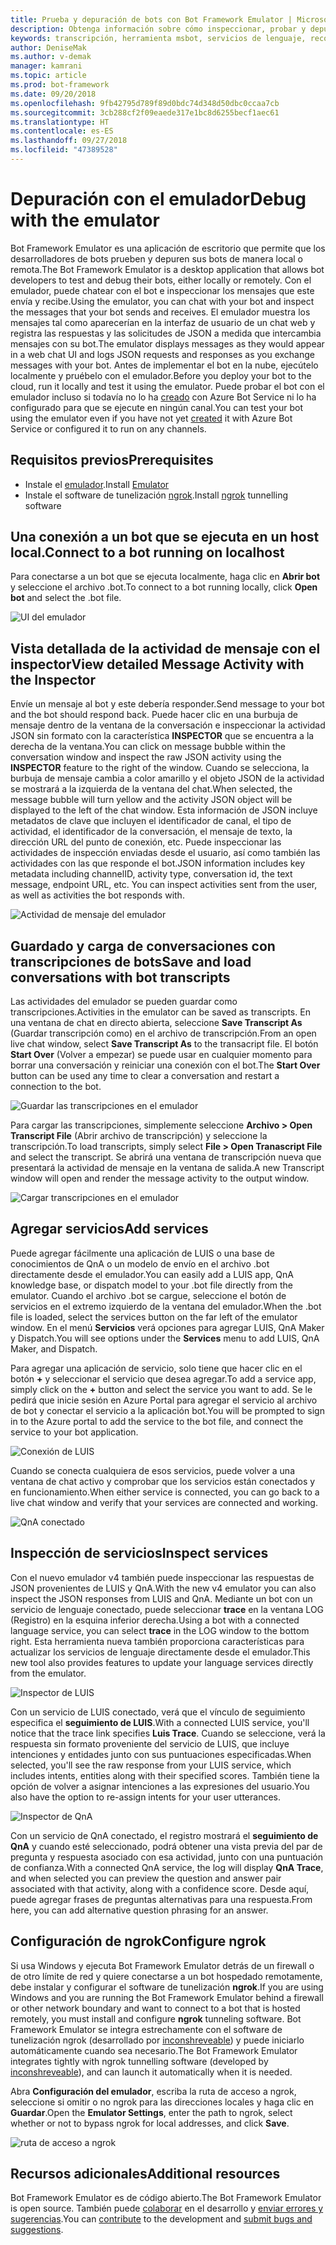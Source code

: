 ```yaml
---
title: Prueba y depuración de bots con Bot Framework Emulator | Microsoft Docs
description: Obtenga información sobre cómo inspeccionar, probar y depurar bots con la aplicación de escritorio Bot Framework Emulator.
keywords: transcripción, herramienta msbot, servicios de lenguaje, reconocimiento de voz
author: DeniseMak
ms.author: v-demak
manager: kamrani
ms.topic: article
ms.prod: bot-framework
ms.date: 09/20/2018
ms.openlocfilehash: 9fb42795d789f89d0bdc74d348d50dbc0ccaa7cb
ms.sourcegitcommit: 3cb288cf2f09eaede317e1bc8d6255becf1aec61
ms.translationtype: HT
ms.contentlocale: es-ES
ms.lasthandoff: 09/27/2018
ms.locfileid: "47389528"
---
```

# <a name="debug-with-the-emulator"></a><span data-ttu-id="99473-104">Depuración con el emulador</span><span class="sxs-lookup"><span data-stu-id="99473-104">Debug with the emulator</span></span>

<span data-ttu-id="99473-105">Bot Framework Emulator es una aplicación de escritorio que permite que los desarrolladores de bots prueben y depuren sus bots de manera local o remota.</span><span class="sxs-lookup"><span data-stu-id="99473-105">The Bot Framework Emulator is a desktop application that allows bot developers to test and debug their bots, either locally or remotely.</span></span> <span data-ttu-id="99473-106">Con el emulador, puede chatear con el bot e inspeccionar los mensajes que este envía y recibe.</span><span class="sxs-lookup"><span data-stu-id="99473-106">Using the emulator, you can chat with your bot and inspect the messages that your bot sends and receives.</span></span> <span data-ttu-id="99473-107">El emulador muestra los mensajes tal como aparecerían en la interfaz de usuario de un chat web y registra las respuestas y las solicitudes de JSON a medida que intercambia mensajes con su bot.</span><span class="sxs-lookup"><span data-stu-id="99473-107">The emulator displays messages as they would appear in a web chat UI and logs JSON requests and responses as you exchange messages with your bot.</span></span> <span data-ttu-id="99473-108">Antes de implementar el bot en la nube, ejecútelo localmente y pruébelo con el emulador.</span><span class="sxs-lookup"><span data-stu-id="99473-108">Before you deploy your bot to the cloud, run it locally and test it using the emulator.</span></span> <span data-ttu-id="99473-109">Puede probar el bot con el emulador incluso si todavía no lo ha [creado](./bot-service-quickstart.md) con Azure Bot Service ni lo ha configurado para que se ejecute en ningún canal.</span><span class="sxs-lookup"><span data-stu-id="99473-109">You can test your bot using the emulator even if you have not yet [created](./bot-service-quickstart.md) it with Azure Bot Service or configured it to run on any channels.</span></span>

## <a name="prerequisites"></a><span data-ttu-id="99473-110">Requisitos previos</span><span class="sxs-lookup"><span data-stu-id="99473-110">Prerequisites</span></span>
- <span data-ttu-id="99473-111">Instale el [emulador](https://github.com/Microsoft/BotFramework-Emulator/releases).</span><span class="sxs-lookup"><span data-stu-id="99473-111">Install [Emulator](https://github.com/Microsoft/BotFramework-Emulator/releases)</span></span>
- <span data-ttu-id="99473-112">Instale el software de tunelización [ngrok][ngrokDownload].</span><span class="sxs-lookup"><span data-stu-id="99473-112">Install [ngrok][ngrokDownload] tunnelling software</span></span>

## <a name="connect-to-a-bot-running-on-localhost"></a><span data-ttu-id="99473-113">Una conexión a un bot que se ejecuta en un host local.</span><span class="sxs-lookup"><span data-stu-id="99473-113">Connect to a bot running on localhost</span></span>

<span data-ttu-id="99473-114">Para conectarse a un bot que se ejecuta localmente, haga clic en **Abrir bot** y seleccione el archivo .bot.</span><span class="sxs-lookup"><span data-stu-id="99473-114">To connect to a bot running locally, click **Open bot** and select the .bot file.</span></span> 

![UI del emulador](media/emulator-v4/emulator-welcome.png)

## <a name="view-detailed-message-activity-with-the-inspector"></a><span data-ttu-id="99473-116">Vista detallada de la actividad de mensaje con el inspector</span><span class="sxs-lookup"><span data-stu-id="99473-116">View detailed Message Activity with the Inspector</span></span>

<span data-ttu-id="99473-117">Envíe un mensaje al bot y este debería responder.</span><span class="sxs-lookup"><span data-stu-id="99473-117">Send message to your bot and the bot should respond back.</span></span> <span data-ttu-id="99473-118">Puede hacer clic en una burbuja de mensaje dentro de la ventana de la conversación e inspeccionar la actividad JSON sin formato con la característica **INSPECTOR** que se encuentra a la derecha de la ventana.</span><span class="sxs-lookup"><span data-stu-id="99473-118">You can click on message bubble within the conversation window and inspect the raw JSON activity using the **INSPECTOR** feature to the right of the window.</span></span> <span data-ttu-id="99473-119">Cuando se selecciona, la burbuja de mensaje cambia a color amarillo y el objeto JSON de la actividad se mostrará a la izquierda de la ventana del chat.</span><span class="sxs-lookup"><span data-stu-id="99473-119">When selected, the message bubble will turn yellow and the activity JSON object will be displayed to the left of the chat window.</span></span> <span data-ttu-id="99473-120">Esta información de JSON incluye metadatos de clave que incluyen el identificador de canal, el tipo de actividad, el identificador de la conversación, el mensaje de texto, la dirección URL del punto de conexión, etc. Puede inspeccionar las actividades de inspección enviadas desde el usuario, así como también las actividades con las que responde el bot.</span><span class="sxs-lookup"><span data-stu-id="99473-120">JSON information includes key metadata including channelID, activity type, conversation id, the text message, endpoint URL, etc. You can inspect activities sent from the user, as well as activities the bot responds with.</span></span> 

![Actividad de mensaje del emulador](media/emulator-v4/emulator-view-message-activity-02.png)

## <a name="save-and-load-conversations-with-bot-transcripts"></a><span data-ttu-id="99473-122">Guardado y carga de conversaciones con transcripciones de bots</span><span class="sxs-lookup"><span data-stu-id="99473-122">Save and load conversations with bot transcripts</span></span>

<span data-ttu-id="99473-123">Las actividades del emulador se pueden guardar como transcripciones.</span><span class="sxs-lookup"><span data-stu-id="99473-123">Activities in the emulator can be saved as transcripts.</span></span> <span data-ttu-id="99473-124">En una ventana de chat en directo abierta, seleccione **Save Transcript As** (Guardar transcripción como) en el archivo de transcripción.</span><span class="sxs-lookup"><span data-stu-id="99473-124">From an open live chat window, select **Save Transcript As** to the transacript file.</span></span> <span data-ttu-id="99473-125">El botón **Start Over** (Volver a empezar) se puede usar en cualquier momento para borrar una conversación y reiniciar una conexión con el bot.</span><span class="sxs-lookup"><span data-stu-id="99473-125">The **Start Over** button can be used any time to clear a conversation and restart a connection to the bot.</span></span>  

![Guardar las transcripciones en el emulador](media/emulator-v4/emulator-live-chat.png)

<span data-ttu-id="99473-127">Para cargar las transcripciones, simplemente seleccione **Archivo > Open Transcript File** (Abrir archivo de transcripción) y seleccione la transcripción.</span><span class="sxs-lookup"><span data-stu-id="99473-127">To load transcripts, simply select **File > Open Tranascript File** and select the transcript.</span></span> <span data-ttu-id="99473-128">Se abrirá una ventana de transcripción nueva que presentará la actividad de mensaje en la ventana de salida.</span><span class="sxs-lookup"><span data-stu-id="99473-128">A new Transcript window will open and render the message activity to the output window.</span></span> 

![Cargar transcripciones en el emulador](media/emulator-v4/emulator-load-transcript.png)

## <a name="add-services"></a><span data-ttu-id="99473-130">Agregar servicios</span><span class="sxs-lookup"><span data-stu-id="99473-130">Add services</span></span> 

<span data-ttu-id="99473-131">Puede agregar fácilmente una aplicación de LUIS o una base de conocimientos de QnA o un modelo de envío en el archivo .bot directamente desde el emulador.</span><span class="sxs-lookup"><span data-stu-id="99473-131">You can easily add a LUIS app, QnA knowledge base, or dispatch model to your .bot file directly from the emulator.</span></span> <span data-ttu-id="99473-132">Cuando el archivo .bot se cargue, seleccione el botón de servicios en el extremo izquierdo de la ventana del emulador.</span><span class="sxs-lookup"><span data-stu-id="99473-132">When the .bot file is loaded, select the services button on the far left of the emulator window.</span></span> <span data-ttu-id="99473-133">En el menú **Servicios** verá opciones para agregar LUIS, QnA Maker y Dispatch.</span><span class="sxs-lookup"><span data-stu-id="99473-133">You will see options under the **Services** menu to add LUIS, QnA Maker, and Dispatch.</span></span> 

<span data-ttu-id="99473-134">Para agregar una aplicación de servicio, solo tiene que hacer clic en el botón **+** y seleccionar el servicio que desea agregar.</span><span class="sxs-lookup"><span data-stu-id="99473-134">To add a service app, simply click on the **+** button and select the service you want to add.</span></span> <span data-ttu-id="99473-135">Se le pedirá que inicie sesión en Azure Portal para agregar el servicio al archivo de bot y conectar el servicio a la aplicación bot.</span><span class="sxs-lookup"><span data-stu-id="99473-135">You will be prompted to sign in to the Azure portal to add the service to the bot file, and connect the service to your bot application.</span></span> 

![Conexión de LUIS](media/emulator-v4/emulator-connect-luis-btn.png)

<span data-ttu-id="99473-137">Cuando se conecta cualquiera de esos servicios, puede volver a una ventana de chat activo y comprobar que los servicios están conectados y en funcionamiento.</span><span class="sxs-lookup"><span data-stu-id="99473-137">When either service is connected, you can go back to a live chat window and verify that your services are connected and working.</span></span> 

![QnA conectado](media/emulator-v4/emulator-view-message-activity.png)

## <a name="inspect-services"></a><span data-ttu-id="99473-139">Inspección de servicios</span><span class="sxs-lookup"><span data-stu-id="99473-139">Inspect services</span></span>

<span data-ttu-id="99473-140">Con el nuevo emulador v4 también puede inspeccionar las respuestas de JSON provenientes de LUIS y QnA.</span><span class="sxs-lookup"><span data-stu-id="99473-140">With the new v4 emulator you can also inspect the JSON responses from LUIS and QnA.</span></span> <span data-ttu-id="99473-141">Mediante un bot con un servicio de lenguaje conectado, puede seleccionar **trace** en la ventana LOG (Registro) en la esquina inferior derecha.</span><span class="sxs-lookup"><span data-stu-id="99473-141">Using a bot with a connected language service, you can select **trace** in the LOG window to the bottom right.</span></span> <span data-ttu-id="99473-142">Esta herramienta nueva también proporciona características para actualizar los servicios de lenguaje directamente desde el emulador.</span><span class="sxs-lookup"><span data-stu-id="99473-142">This new tool also provides features to update your language services directly from the emulator.</span></span> 

![Inspector de LUIS](media/emulator-v4/emulator-luis-inspector.png)

<span data-ttu-id="99473-144">Con un servicio de LUIS conectado, verá que el vínculo de seguimiento especifica el **seguimiento de LUIS**.</span><span class="sxs-lookup"><span data-stu-id="99473-144">With a connected LUIS service, you'll notice that the trace link specifies **Luis Trace**.</span></span> <span data-ttu-id="99473-145">Cuando se seleccione, verá la respuesta sin formato proveniente del servicio de LUIS, que incluye intenciones y entidades junto con sus puntuaciones especificadas.</span><span class="sxs-lookup"><span data-stu-id="99473-145">When selected, you'll see the raw response from your LUIS service, which includes intents, entities along with their specified scores.</span></span> <span data-ttu-id="99473-146">También tiene la opción de volver a asignar intenciones a las expresiones del usuario.</span><span class="sxs-lookup"><span data-stu-id="99473-146">You also have the option to re-assign intents for your user utterances.</span></span> 

![Inspector de QnA](media/emulator-v4/emulator-qna-inspector.png)

<span data-ttu-id="99473-148">Con un servicio de QnA conectado, el registro mostrará el **seguimiento de QnA** y cuando esté seleccionado, podrá obtener una vista previa del par de pregunta y respuesta asociado con esa actividad, junto con una puntuación de confianza.</span><span class="sxs-lookup"><span data-stu-id="99473-148">With a connected QnA service, the log will display **QnA Trace**, and when selected you can preview the question and answer pair associated with that activity, along with a confidence score.</span></span> <span data-ttu-id="99473-149">Desde aquí, puede agregar frases de preguntas alternativas para una respuesta.</span><span class="sxs-lookup"><span data-stu-id="99473-149">From here, you can add alternative question phrasing for an answer.</span></span>

## <a name="configure-ngrok"></a><span data-ttu-id="99473-150">Configuración de ngrok</span><span class="sxs-lookup"><span data-stu-id="99473-150">Configure ngrok</span></span>

<span data-ttu-id="99473-151">Si usa Windows y ejecuta Bot Framework Emulator detrás de un firewall o de otro límite de red y quiere conectarse a un bot hospedado remotamente, debe instalar y configurar el software de tunelización **ngrok**.</span><span class="sxs-lookup"><span data-stu-id="99473-151">If you are using Windows and you are running the Bot Framework Emulator behind a firewall or other network boundary and want to connect to a bot that is hosted remotely, you must install and configure **ngrok** tunneling software.</span></span> <span data-ttu-id="99473-152">Bot Framework Emulator se integra estrechamente con el software de tunelización ngrok (desarrollado por [inconshreveable][inconshreveable]) y puede iniciarlo automáticamente cuando sea necesario.</span><span class="sxs-lookup"><span data-stu-id="99473-152">The Bot Framework Emulator integrates tightly with ngrok tunnelling software (developed by [inconshreveable][inconshreveable]), and can launch it automatically when it is needed.</span></span>

<span data-ttu-id="99473-153">Abra **Configuración del emulador**, escriba la ruta de acceso a ngrok, seleccione si omitir o no ngrok para las direcciones locales y haga clic en **Guardar**.</span><span class="sxs-lookup"><span data-stu-id="99473-153">Open the **Emulator Settings**, enter the path to ngrok, select whether or not to bypass ngrok for local addresses, and click **Save**.</span></span>

![ruta de acceso a ngrok](media/emulator-v4/emulator-ngrok-path.png)

## <a name="additional-resources"></a><span data-ttu-id="99473-155">Recursos adicionales</span><span class="sxs-lookup"><span data-stu-id="99473-155">Additional resources</span></span>

<span data-ttu-id="99473-156">Bot Framework Emulator es de código abierto.</span><span class="sxs-lookup"><span data-stu-id="99473-156">The Bot Framework Emulator is open source.</span></span> <span data-ttu-id="99473-157">También puede [colaborar][EmulatorGithubContribute] en el desarrollo y [enviar errores y sugerencias][EmulatorGithubBugs].</span><span class="sxs-lookup"><span data-stu-id="99473-157">You can [contribute][EmulatorGithubContribute] to the development and [submit bugs and suggestions][EmulatorGithubBugs].</span></span>



[EmulatorGithubContribute]: https://github.com/Microsoft/BotFramework-Emulator/wiki/How-to-Contribute
[EmulatorGithubBugs]: https://github.com/Microsoft/BotFramework-Emulator/wiki/Submitting-Bugs-%26-Suggestions

[ngrokDownload]: https://ngrok.com/
[inconshreveable]: https://inconshreveable.com/
